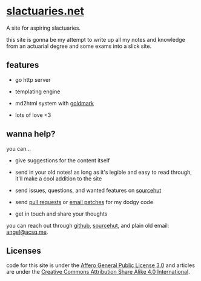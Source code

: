 # [slactuaries.net](https://slactuaries.net)

A site for aspiring slactuaries.

this site is gonna be my attempt to write up all my notes and knowledge from
an actuarial degree and some exams into a slick site.

## features

* go http server

* templating engine

* md2html system with [goldmark](https://github.com/yuin/goldmark)

* lots of love <3

## wanna help?

you can...

* give suggestions for the content itself

* send in your old notes! as long as it's legible and easy to read through,
  it'll make a cool addition to the site

* send issues, questions, and wanted features on
  [sourcehut](https://todo.sr.ht/~acsqdotme/slactuaries.net)

* send [pull requests](https://github.com/acsqdotme/slactuaries.net) or [email
  patches](https://lists.sr.ht/~acsqdotme/slactuaries.net) for my dodgy code

* get in touch and share your thoughts

you can reach out through
[github](https://github.com/acsqdotme/slactuaries.net),
[sourcehut](https://sr.ht/~acsqdotme/slactuaries.net), and plain old email:
[angel@acsq.me](mailto:angel@acsq.me).

## Licenses

code for this site is under the [Affero General Public License
3.0](https://www.gnu.org/licenses/agpl-3.0.en.html) and articles are under the
[Creative Commons Attribution Share Alike 4.0
International](https://creativecommons.org/licenses/by-sa/4.0/).

